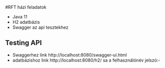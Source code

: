 #RFT házi feladatok


- Java 11
- H2 adatbázis
- Swagger az api tesztekhez



## Testing API
- Swaggerhez link http://localhost:8080/swagger-ui.html
- adatbázishoz link http://localhost:8080/h2/ sa a felhasználónév jelszó:-
